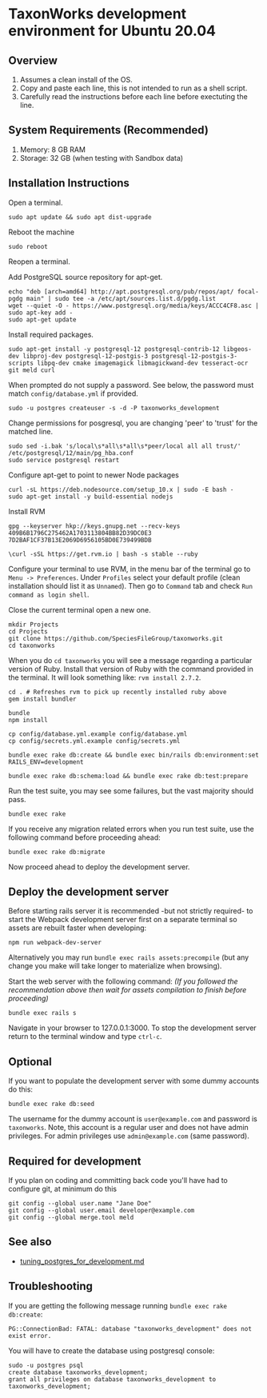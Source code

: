 TaxonWorks development environment for Ubuntu 20.04
===================================================

Overview
--------
1. Assumes a clean install of the OS.
2. Copy and paste each line, this is not intended to run as a shell script.
3. Carefully read the instructions before each line before exectuting the line.

System Requirements (Recommended)
---------------------------------
1. Memory: 8 GB RAM
2. Storage: 32 GB (when testing with Sandbox data)

Installation Instructions
-------------------------

Open a terminal.
```
sudo apt update && sudo apt dist-upgrade
```

Reboot the machine
```
sudo reboot
```  

Reopen a terminal.

Add PostgreSQL source repository for apt-get.
```
echo "deb [arch=amd64] http://apt.postgresql.org/pub/repos/apt/ focal-pgdg main" | sudo tee -a /etc/apt/sources.list.d/pgdg.list
wget --quiet -O - https://www.postgresql.org/media/keys/ACCC4CF8.asc | sudo apt-key add -
sudo apt-get update
```

Install required packages.
```
sudo apt-get install -y postgresql-12 postgresql-contrib-12 libgeos-dev libproj-dev postgresql-12-postgis-3 postgresql-12-postgis-3-scripts libpq-dev cmake imagemagick libmagickwand-dev tesseract-ocr git meld curl
```

When prompted do not supply a password. See below, the password must match `config/database.yml` if provided.
```
sudo -u postgres createuser -s -d -P taxonworks_development
```

Change permissions for posgresql, you are changing 'peer' to 'trust' for the matched line.
```
sudo sed -i.bak 's/local\s*all\s*all\s*peer/local all all trust/'  /etc/postgresql/12/main/pg_hba.conf
sudo service postgresql restart
```

Configure apt-get to point to newer Node packages
```
curl -sL https://deb.nodesource.com/setup_10.x | sudo -E bash -
sudo apt-get install -y build-essential nodejs
```

Install RVM
```
gpg --keyserver hkp://keys.gnupg.net --recv-keys 409B6B1796C275462A1703113804BB82D39DC0E3 7D2BAF1CF37B13E2069D6956105BD0E739499BDB

\curl -sSL https://get.rvm.io | bash -s stable --ruby
```

Configure your terminal to use RVM, in the menu bar of the terminal go to
`Menu -> Preferences`. Under `Profiles` select your default profile (clean installation should list it as `Unnamed`). Then go to `Command` tab and check `Run command as login shell`.

Close the current terminal open a new one.

```
mkdir Projects
cd Projects
git clone https://github.com/SpeciesFileGroup/taxonworks.git
cd taxonworks
```

When you do `cd taxonworks` you will see a message regarding a particular version of Ruby.  Install that version of Ruby with the command provided in the terminal. It will look something like: `rvm install 2.7.2`.

```
cd . # Refreshes rvm to pick up recently installed ruby above
gem install bundler

bundle
npm install

cp config/database.yml.example config/database.yml
cp config/secrets.yml.example config/secrets.yml

bundle exec rake db:create && bundle exec bin/rails db:environment:set RAILS_ENV=development

bundle exec rake db:schema:load && bundle exec rake db:test:prepare
```

Run the test suite, you may see some failures, but the vast majority should pass.
```
bundle exec rake
```

If you receive any migration related errors when you run test suite, use the following command before proceeding ahead:
```
bundle exec rake db:migrate
```
Now proceed ahead to deploy the development server.

Deploy the development server
------------------------------

Before starting rails server it is recommended -but not strictly required- to start the Webpack development server first on a separate terminal so assets are rebuilt faster when developing:
```
npm run webpack-dev-server
```
Alternatively you may run `bundle exec rails assets:precompile` (but any change you make will take longer to materialize when browsing).

Start the web server with the following command: *(If you followed the recommendation above then wait for assets compilation to finish before proceeding)*
```
bundle exec rails s
```
Navigate in your browser to 127.0.0.1:3000.  To stop the development server return to the terminal window and type `ctrl-c`.

Optional
-------- 

If you want to populate the development server with some dummy accounts do this:
```
bundle exec rake db:seed
```
The username for the dummy account is `user@example.com` and password is `taxonworks`. Note, this account is a regular user and does not have admin privileges. For admin privileges use `admin@example.com` (same password).

Required for development 
------------------------

If you plan on coding and committing back code you'll have had to configure git, at minimum do this
```
git config --global user.name "Jane Doe"
git config --global user.email developer@example.com
git config --global merge.tool meld
```

See also 
--------

* [tuning_postgres_for_development.md][1]

[1]: https://github.com/SpeciesFileGroup/install_taxonworks/blob/master/development/native/tuning_postgres_for_development.md

## Troubleshooting

If you are getting the following message running `bundle exec rake db:create`:

```
PG::ConnectionBad: FATAL: database "taxonworks_development" does not exist error.
```

You will have to create the database using postgresql console:

```
sudo -u postgres psql
create database taxonworks_development;
grant all privileges on database taxonworks_development to taxonworks_development;
```
